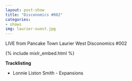 ```yaml
---
layout: post-show
title: "Disconomics #002"
categories:
- shows
img: laurier-ouest.jpg
---
```


LIVE from Pancake Town Laurier West Disconomics #002

{% include mixlr_embed.html %}

**Tracklisting**

- Lonnie Liston Smith - Expansions
